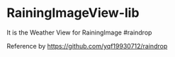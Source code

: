 # RainingImageView-lib
It is the Weather View for RainingImage #raindrop

Reference by https://github.com/yqf19930712/raindrop
